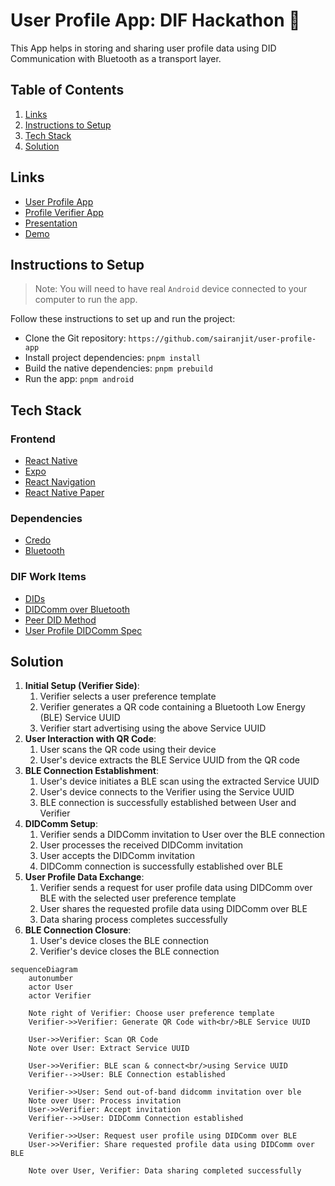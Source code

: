 # User Profile App: DIF Hackathon 👋

This App helps in storing and sharing user profile data using DID Communication with Bluetooth as a transport layer.

## Table of Contents

1. [Links](#links)
2. [Instructions to Setup](#instructions-to-setup)
3. [Tech Stack](#tech-stack)
4. [Solution](#solution)

## Links

- [User Profile App](https://github.com/sairanjit/user-profile-app)
- [Profile Verifier App](https://github.com/sairanjit/profile-verifier-app)
- [Presentation](https://github.com/sairanjit/user-profile-app/blob/main/docs/DIFHackathon2024.pdf)
- [Demo](https://youtu.be/7WxJwGgE33c)

## Instructions to Setup

> Note: You will need to have real `Android` device connected to your computer to run the app.

Follow these instructions to set up and run the project:

- Clone the Git repository: `https://github.com/sairanjit/user-profile-app`
- Install project dependencies: `pnpm install`
- Build the native dependencies: `pnpm prebuild`
- Run the app: `pnpm android`

## Tech Stack

### Frontend

- [React Native](https://reactnative.dev/)
- [Expo](https://expo.dev/)
- [React Navigation](https://reactnavigation.org/)
- [React Native Paper](https://callstack.github.io/react-native-paper/)

### Dependencies

- [Credo](https://github.com/openwallet-foundation/credo-ts)
- [Bluetooth](https://github.com/animo-id/react-native-ble-didcomm)

### DIF Work Items

- [DIDs](https://didcomm.org/)
- [DIDComm over Bluetooth](https://github.com/decentralized-identity/didcomm-bluetooth/tree/main)
- [Peer DID Method](https://github.com/decentralized-identity/peer-did-method-spec)
- [User Profile DIDComm Spec](https://didcomm.org/user-profile/1.0/)

## Solution

1. **Initial Setup (Verifier Side)**:
   1. Verifier selects a user preference template
   2. Verifier generates a QR code containing a Bluetooth Low Energy (BLE) Service UUID
   3. Verifier start advertising using the above Service UUID
2. **User Interaction with QR Code**:
   1. User scans the QR code using their device
   2. User's device extracts the BLE Service UUID from the QR code
3. **BLE Connection Establishment**:
   1. User's device initiates a BLE scan using the extracted Service UUID
   2. User's device connects to the Verifier using the Service UUID
   3. BLE connection is successfully established between User and Verifier
4. **DIDComm Setup**:
   1. Verifier sends a DIDComm invitation to User over the BLE connection
   2. User processes the received DIDComm invitation
   3. User accepts the DIDComm invitation
   4. DIDComm connection is successfully established over BLE
5. **User Profile Data Exchange**:
   1. Verifier sends a request for user profile data using DIDComm over BLE with the selected user preference template
   2. User shares the requested profile data using DIDComm over BLE
   3. Data sharing process completes successfully
6. **BLE Connection Closure**:
   1. User's device closes the BLE connection
   2. Verifier's device closes the BLE connection

```mermaid
sequenceDiagram
    autonumber
    actor User
    actor Verifier

    Note right of Verifier: Choose user preference template
    Verifier->>Verifier: Generate QR Code with<br/>BLE Service UUID

    User->>Verifier: Scan QR Code
    Note over User: Extract Service UUID

    User->>Verifier: BLE scan & connect<br/>using Service UUID
    Verifier-->>User: BLE Connection established

    Verifier->>User: Send out-of-band didcomm invitation over ble
    Note over User: Process invitation
    User->>Verifier: Accept invitation
    Verifier-->>User: DIDComm Connection established

    Verifier->>User: Request user profile using DIDComm over BLE
    User->>Verifier: Share requested profile data using DIDComm over BLE

    Note over User, Verifier: Data sharing completed successfully
```
